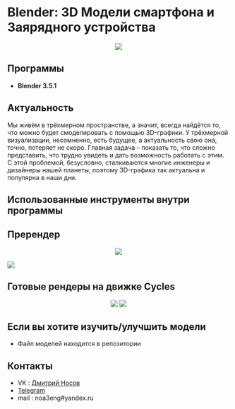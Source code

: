 # Blender: 3D Модели смартфона и Заярядного устройства
<p align='center'>
<img src='https://upload.wikimedia.org/wikipedia/commons/thumb/3/3c/Logo_Blender.svg/1280px-Logo_Blender.svg.png'>
  

## Программы
- **Blender 3.5.1**

## Актуальность

Мы живём в трёхмерном пространстве, а
значит, всегда найдётся то, что можно будет
смоделировать с помощью 3D-графики. У
трёхмерной визуализации, несомненно, есть
будущее, а актуальность свою она, точно, потеряет
не скоро. Главная задача – показать то, что сложно
представить, что трудно увидеть и дать
возможность работать с этим. С этой проблемой,
безусловно, сталкиваются многие инженеры и
дизайнеры нашей планеты, поэтому 3D-графика
так актуальна и популярна в наши дни.

## Использованные инструменты внутри программы

## Пререндер 
<p align='center'>
<img src='https://sun9-29.userapi.com/impg/J_H89Uc2DY_jZ603L67nYVm4xjMha4anIXBDKw/6SP9CHxDA00.jpg?size=1780x853&quality=96&sign=0d2bc3f20dc0a80fff0cee580fb9245e&type=album'>
  
<img src='https://sun9-28.userapi.com/impg/VTe3WiD63g1e5UL5CFfMfemwV8fevKaRpOUIfA/lPxSLewCitQ.jpg?size=1578x1014&quality=96&sign=d5dc7510bece036e08e32197e54c4d6f&type=album'> </p>

## Готовые рендеры на движке Cycles

<p align='center'>

  
<img src='https://sun9-35.userapi.com/impg/aT32pBh261sC1G7pvQSnEJeMXoCbfrs_VYyzZQ/ubwQwOx6dpQ.jpg?size=1920x1080&quality=96&sign=b3c05c52403968466e235b24eb470d07&type=album'>
<img src='https://sun9-66.userapi.com/impg/ddWXek4l3UK2wLVuxLO9_udRE_dUMqJ_IBXhBQ/0m6QaqjtAuE.jpg?size=1920x1080&quality=96&sign=4289d2f814422dd1959c9ae19d487927&type=album'> </p>

## Если вы хотите изучить/улучшить модели
- Файл моделей находится в репозитории
## Контакты
- VK : [Дмитрий Носов](https://vk.com/nimadosov)
- [Telegram](https://t.me/dosoff)
- mail : noa3eng#yandex.ru
